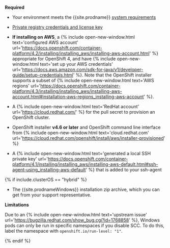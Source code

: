 **Required**

- Your environment meets the {{site.prodname}} [system requirements]({{site.baseurl}}/getting-started/openshift/requirements)

- [Private registry credentials and license key]({{site.baseurl}}/getting-started/calico-enterprise)

- **If installing on AWS**, a {% include open-new-window.html text='configured AWS account' url='https://docs.openshift.com/container-platform/4.2/installing/installing_aws/installing-aws-account.html' %} appropriate for OpenShift 4,
  and have {% include open-new-window.html text='set up your AWS credentials' url='https://docs.aws.amazon.com/sdk-for-java/v1/developer-guide/setup-credentials.html' %}. Note that the OpenShift installer supports a subset of {% include open-new-window.html text='AWS regions' url='https://docs.openshift.com/container-platform/4.3/installing/installing_aws/installing-aws-account.html#installation-aws-regions_installing-aws-account' %}.

- A {% include open-new-window.html text='RedHat account' url='https://cloud.redhat.com/' %} for the pull secret to provision an OpenShift cluster.

- OpenShift installer **v4.6 or later** and OpenShift command line interface from {% include open-new-window.html text='cloud.redhat.com' url='https://cloud.redhat.com/openshift/install/aws/installer-provisioned' %}

- A {% include open-new-window.html text='generated a local SSH private key' url='https://docs.openshift.com/container-platform/4.1/installing/installing_aws/installing-aws-default.html#ssh-agent-using_installing-aws-default' %} that is added to your ssh-agent

{% if include.clusterOS == "hybrid" %}
- The {{site.prodnameWindows}} installation zip archive, which you can get from your support representative.

**Limitations**

Due to an {% include open-new-window.html text='upstream issue' url='https://bugzilla.redhat.com/show_bug.cgi?id=1768858' %}, Windows pods can only be run in specific namespaces if you disable SCC.
To do this, label the namespace with `openshift.io/run-level: "1"`.

{% endif %}
